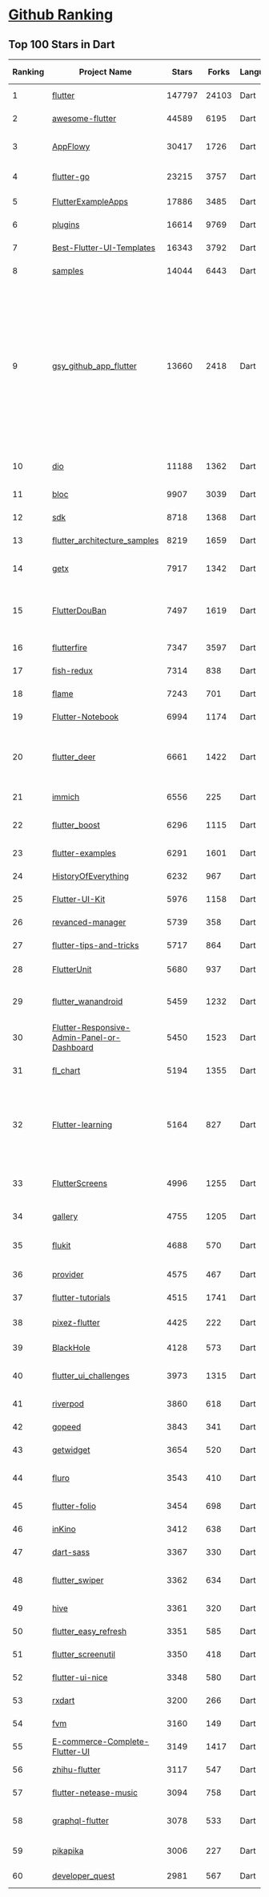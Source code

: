 [Github Ranking](../README.md)
==========

## Top 100 Stars in Dart

| Ranking | Project Name | Stars | Forks | Language | Open Issues | Description | Last Commit |
| ------- | ------------ | ----- | ----- | -------- | ----------- | ----------- | ----------- |
| 1 | [flutter](https://github.com/flutter/flutter) | 147797 | 24103 | Dart | 11200 | Flutter makes it easy and fast to build beautiful apps for mobile and beyond | 2022-12-28T02:31:37Z |
| 2 | [awesome-flutter](https://github.com/Solido/awesome-flutter) | 44589 | 6195 | Dart | 0 | An awesome list that curates the best Flutter libraries, tools, tutorials, articles and more. | 2022-12-27T20:04:36Z |
| 3 | [AppFlowy](https://github.com/AppFlowy-IO/AppFlowy) | 30417 | 1726 | Dart | 302 | AppFlowy is an open-source alternative to Notion. You are in charge of your data and customizations. Built with Flutter and Rust. | 2022-12-28T02:18:22Z |
| 4 | [flutter-go](https://github.com/alibaba/flutter-go) | 23215 | 3757 | Dart | 0 | flutter 开发者帮助 APP，包含 flutter 常用 140+ 组件的demo 演示与中文文档 | 2021-05-20T15:58:10Z |
| 5 | [FlutterExampleApps](https://github.com/iampawan/FlutterExampleApps) | 17886 | 3485 | Dart | 9 | [Example APPS] Basic Flutter apps, for flutter devs. | 2022-03-25T07:04:01Z |
| 6 | [plugins](https://github.com/flutter/plugins) | 16614 | 9769 | Dart | 0 | Plugins for Flutter maintained by the Flutter team | 2022-12-27T15:57:58Z |
| 7 | [Best-Flutter-UI-Templates](https://github.com/mitesh77/Best-Flutter-UI-Templates) | 16343 | 3792 | Dart | 2 | completely free for everyone. Its build-in Flutter Dart. | 2022-12-15T01:20:50Z |
| 8 | [samples](https://github.com/flutter/samples) | 14044 | 6443 | Dart | 57 | A collection of Flutter examples and demos | 2022-12-26T14:48:20Z |
| 9 | [gsy_github_app_flutter](https://github.com/CarGuo/gsy_github_app_flutter) | 13660 | 2418 | Dart | 6 | Flutter 超完整的开源项目，功能丰富，适合学习和日常使用。GSYGithubApp系列的优势：我们目前已经拥有Flutter、Weex、ReactNative、kotlin 四个版本。 功能齐全，项目框架内技术涉及面广，完成度高，持续维护，配套文章，适合全面学习，对比参考。跨平台的开源Github客户端App，更好的体验，更丰富的功能，旨在更好的日常管理和维护个人Github，提供更好更方便的驾车体验Σ(￣。￣ﾉ)ﾉ。同款Weex版本 ： https://github.com/CarGuo/GSYGithubAppWeex    、同款React Native版本 ： https://github.com/CarGuo/GSYGithubApp 、原生 kotlin 版本 https://github.com/CarGuo/GSYGithubAppKotlin | 2022-11-28T09:46:12Z |
| 10 | [dio](https://github.com/flutterchina/dio) | 11188 | 1362 | Dart | 172 | A powerful Http client for Dart, which supports Interceptors, FormData, Request Cancellation, File Downloading, Timeout etc. | 2022-11-27T16:45:16Z |
| 11 | [bloc](https://github.com/felangel/bloc) | 9907 | 3039 | Dart | 84 | A predictable state management library that helps implement the BLoC design pattern | 2022-12-27T21:13:03Z |
| 12 | [sdk](https://github.com/dart-lang/sdk) | 8718 | 1368 | Dart | 6926 | The Dart SDK, including the VM, dart2js, core libraries, and more. | 2022-12-28T00:04:50Z |
| 13 | [flutter_architecture_samples](https://github.com/brianegan/flutter_architecture_samples) | 8219 | 1659 | Dart | 37 | TodoMVC for Flutter | 2021-03-06T14:55:42Z |
| 14 | [getx](https://github.com/jonataslaw/getx) | 7917 | 1342 | Dart | 674 | Open screens/snackbars/dialogs/bottomSheets without context, manage states and inject dependencies easily with Get. | 2022-12-09T07:32:42Z |
| 15 | [FlutterDouBan](https://github.com/kaina404/FlutterDouBan) | 7497 | 1619 | Dart | 38 | 🔥🔥🔥Flutter豆瓣客户端,Awesome Flutter Project,全网最100%还原豆瓣客户端。首页、书影音、小组、市集及个人中心，一个不拉。（ https://img.xuvip.top/douyademo.mp4） | 2022-02-11T10:06:36Z |
| 16 | [flutterfire](https://github.com/firebase/flutterfire) | 7347 | 3597 | Dart | 214 | 🔥 A collection of Firebase plugins for Flutter apps. | 2022-12-27T10:38:24Z |
| 17 | [fish-redux](https://github.com/alibaba/fish-redux) | 7314 | 838 | Dart | 159 | An assembled flutter application framework. | 2022-02-17T16:21:20Z |
| 18 | [flame](https://github.com/flame-engine/flame) | 7243 | 701 | Dart | 83 | A Flutter based game engine. | 2022-12-27T12:05:57Z |
| 19 | [Flutter-Notebook](https://github.com/OpenFlutter/Flutter-Notebook) | 6994 | 1174 | Dart | 0 | FlutterDemo合集，今天你fu了吗 | 2021-04-14T05:45:18Z |
| 20 | [flutter_deer](https://github.com/simplezhli/flutter_deer) | 6661 | 1422 | Dart | 0 | 🦌 Flutter 练习项目(包括集成测试、可访问性测试)。内含完整UI设计图，更贴近真实项目的练习。Flutter practice project. Includes a complete UI design and exercises that are closer to real projects. | 2022-12-19T09:52:36Z |
| 21 | [immich](https://github.com/immich-app/immich) | 6556 | 225 | Dart | 119 | Self-hosted photo and video backup solution directly from your mobile phone. | 2022-12-28T02:29:59Z |
| 22 | [flutter_boost](https://github.com/alibaba/flutter_boost) | 6296 | 1115 | Dart | 241 | FlutterBoost is a Flutter plugin which enables hybrid integration of Flutter for your existing native apps with minimum efforts | 2022-12-14T05:34:39Z |
| 23 | [flutter-examples](https://github.com/nisrulz/flutter-examples) | 6291 | 1601 | Dart | 15 | [Examples] Simple basic isolated apps, for budding flutter devs. | 2022-12-07T03:16:31Z |
| 24 | [HistoryOfEverything](https://github.com/2d-inc/HistoryOfEverything) | 6232 | 967 | Dart | 50 | Flutter Launch Timeline Demo | 2021-09-22T19:36:20Z |
| 25 | [Flutter-UI-Kit](https://github.com/iampawan/Flutter-UI-Kit) | 5976 | 1158 | Dart | 7 | Flutter app for collection of UI in a UIKit | 2022-06-13T15:18:00Z |
| 26 | [revanced-manager](https://github.com/revanced/revanced-manager) | 5739 | 358 | Dart | 85 | 💊 Android application to use ReVanced | 2022-12-28T00:22:06Z |
| 27 | [flutter-tips-and-tricks](https://github.com/vandadnp/flutter-tips-and-tricks) | 5717 | 864 | Dart | 7 | A Collection of Flutter and Dart Tips and Tricks | 2022-12-01T05:36:30Z |
| 28 | [FlutterUnit](https://github.com/toly1994328/FlutterUnit) | 5680 | 937 | Dart | 43 | 【Flutter 集录指南 App】The unity of flutter, The unity of coder. | 2022-12-14T11:01:13Z |
| 29 | [flutter_wanandroid](https://github.com/Sky24n/flutter_wanandroid) | 5459 | 1232 | Dart | 9 | 🔥🔥🔥  基于Google Flutter的WanAndroid客户端，支持Android和iOS。包括BLoC、RxDart 、国际化、主题色、启动页、引导页！ | 2021-05-21T08:53:02Z |
| 30 | [Flutter-Responsive-Admin-Panel-or-Dashboard](https://github.com/abuanwar072/Flutter-Responsive-Admin-Panel-or-Dashboard) | 5450 | 1523 | Dart | 11 | Responsive Admin Panel or Dashboard using Flutter | 2022-10-19T15:49:52Z |
| 31 | [fl_chart](https://github.com/imaNNeoFighT/fl_chart) | 5194 | 1355 | Dart | 229 | FL Chart is a highly customizable Flutter chart library that supports Line Chart, Bar Chart, Pie Chart, Scatter Chart, and Radar Chart. | 2022-11-03T20:22:37Z |
| 32 | [Flutter-learning](https://github.com/AweiLoveAndroid/Flutter-learning) | 5164 | 827 | Dart | 15 | :octocat::fire: :+1:  :star2:  :star: :star::star: Flutter all you want.Flutter install,flutter samples,Flutter projects,Flutter plugin,Flutter problems,Dart codes,etc.Flutter安装和配置，Flutter开发遇到的难题，Flutter示例代码和模板，Flutter项目实战，Dart语言学习示例代码。 | 2022-02-12T04:00:04Z |
| 33 | [FlutterScreens](https://github.com/samarthagarwal/FlutterScreens) | 4996 | 1255 | Dart | 2 | A collection of Screens and attractive UIs built with Flutter ready to be used in your applications. No external libraries are used. Just download, add to your project and use. | 2022-10-31T00:51:13Z |
| 34 | [gallery](https://github.com/flutter/gallery) | 4755 | 1205 | Dart | 65 | Flutter Gallery is a resource to help developers evaluate and use Flutter | 2022-12-26T17:27:14Z |
| 35 | [flukit](https://github.com/flutterchina/flukit) | 4688 | 570 | Dart | 10 |  A Flutter UI Kit（一个 Flutter UI组件库），包含 ScaleView, Swiper, PullRefresh, WaterMark, GradientCircularProgressIndicator... | 2022-12-13T05:55:04Z |
| 36 | [provider](https://github.com/rrousselGit/provider) | 4575 | 467 | Dart | 11 | InheritedWidgets, but simple | 2022-12-15T22:07:16Z |
| 37 | [flutter-tutorials](https://github.com/FilledStacks/flutter-tutorials) | 4515 | 1741 | Dart | 31 | The repo contains the source code for all the tutorials on the FilledStacks Youtube channel. | 2022-12-15T14:16:41Z |
| 38 | [pixez-flutter](https://github.com/Notsfsssf/pixez-flutter) | 4425 | 222 | Dart | 122 | 一个支持免代理直连及查看动图的第三方Pixiv flutter客户端 | 2022-12-25T16:19:03Z |
| 39 | [BlackHole](https://github.com/Sangwan5688/BlackHole) | 4128 | 573 | Dart | 142 | A Music Player App made with Flutter | 2022-12-28T00:48:30Z |
| 40 | [flutter_ui_challenges](https://github.com/lohanidamodar/flutter_ui_challenges) | 3973 | 1315 | Dart | 2 | Updated for Flutter 3.x ** 100+ Professional UI implementations with Code in Flutter. Available in Android, iOS, Linux and Web | 2022-12-08T14:15:11Z |
| 41 | [riverpod](https://github.com/rrousselGit/riverpod) | 3860 | 618 | Dart | 84 | A simple way to access state while robust and testable. | 2022-12-26T21:32:43Z |
| 42 | [gopeed](https://github.com/monkeyWie/gopeed) | 3843 | 341 | Dart | 4 | High speed downloader that supports all platforms. | 2022-12-17T05:09:20Z |
| 43 | [getwidget](https://github.com/ionicfirebaseapp/getwidget) | 3654 | 520 | Dart | 16 | Most popular and easy to use open source UI library with 1000+ Widgets to build flutter app.  | 2022-11-30T06:28:26Z |
| 44 | [fluro](https://github.com/lukepighetti/fluro) | 3543 | 410 | Dart | 31 | Fluro is a Flutter routing library that adds flexible routing options like wildcards, named parameters and clear route definitions. | 2022-11-08T13:03:00Z |
| 45 | [flutter-folio](https://github.com/gskinnerTeam/flutter-folio) | 3454 | 698 | Dart | 30 | A platform adaptive Flutter app for desktop, mobile and web. | 2022-08-30T18:51:58Z |
| 46 | [inKino](https://github.com/roughike/inKino) | 3412 | 638 | Dart | 24 | A multiplatform Dart movie app with 40% of code sharing between Flutter and the Web. | 2022-03-30T19:35:48Z |
| 47 | [dart-sass](https://github.com/sass/dart-sass) | 3367 | 330 | Dart | 72 | The reference implementation of Sass, written in Dart. | 2022-12-28T01:26:19Z |
| 48 | [flutter_swiper](https://github.com/best-flutter/flutter_swiper) | 3362 | 634 | Dart | 211 | The best swiper for flutter , with multiple layouts, infinite loop. Compatible with Android & iOS. | 2022-01-21T07:40:51Z |
| 49 | [hive](https://github.com/hivedb/hive) | 3361 | 320 | Dart | 420 | Lightweight and blazing fast key-value database written in pure Dart. | 2022-10-20T08:50:19Z |
| 50 | [flutter_easy_refresh](https://github.com/xuelongqy/flutter_easy_refresh) | 3351 | 585 | Dart | 32 | A flutter widget that provides pull-down refresh and pull-up load. | 2022-12-27T23:07:37Z |
| 51 | [flutter_screenutil](https://github.com/OpenFlutter/flutter_screenutil) | 3350 | 418 | Dart | 5 | Flutter screen adaptation, font adaptation, get screen information | 2022-11-11T03:44:44Z |
| 52 | [flutter-ui-nice](https://github.com/FlutterOpen/flutter-ui-nice) | 3348 | 580 | Dart | 7 | More than 130+ pages in this beautiful app and more than 45 developers has contributed to it. | 2022-02-01T08:48:30Z |
| 53 | [rxdart](https://github.com/ReactiveX/rxdart) | 3200 | 266 | Dart | 39 | The Reactive Extensions for Dart | 2022-11-28T15:48:04Z |
| 54 | [fvm](https://github.com/fluttertools/fvm) | 3160 | 149 | Dart | 10 | Flutter Version Management: A simple CLI to manage Flutter SDK versions. | 2022-12-21T18:05:40Z |
| 55 | [E-commerce-Complete-Flutter-UI](https://github.com/abuanwar072/E-commerce-Complete-Flutter-UI) | 3149 | 1417 | Dart | 14 | None | 2022-12-12T02:05:26Z |
| 56 | [zhihu-flutter](https://github.com/xujiyou/zhihu-flutter) | 3117 | 547 | Dart | 9 | Flutter 高仿知乎 UI，非常漂亮，也非常流畅。 | 2022-08-04T08:28:47Z |
| 57 | [flutter-netease-music](https://github.com/boyan01/flutter-netease-music) | 3094 | 758 | Dart | 3 | flutter music player application. (仿网易云音乐) | 2022-12-12T05:12:25Z |
| 58 | [graphql-flutter](https://github.com/zino-hofmann/graphql-flutter) | 3078 | 533 | Dart | 93 | A GraphQL client for Flutter, bringing all the features from a modern GraphQL client to one easy to use package. | 2022-12-03T20:42:10Z |
| 59 | [pikapika](https://github.com/niuhuan/pikapika) | 3006 | 227 | Dart | 27 | 美观易用且无广告的漫画和游戏客户端，同时支持MacOS，Windows，Android，iOS。 | 2022-12-09T05:55:58Z |
| 60 | [developer_quest](https://github.com/2d-inc/developer_quest) | 2981 | 567 | Dart | 27 | Respository for the I/O 2019 demo: Become a tech lead, slay bugs, and don't get fired. | 2021-05-05T10:56:43Z |

